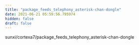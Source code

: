 ```yaml
---
title: "package_feeds_telephony_asterisk-chan-dongle"
date: 2021-06-21 05:59:56.795974
hidden: false
draft: false
---
```


sunxi/cortexa7/package_feeds_telephony_asterisk-chan-dongle

